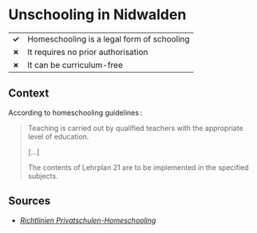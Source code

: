 # Unschooling in Nidwalden
| | |
|-|-|
| __✓__ | Homeschooling is a legal form of schooling |
| __✗__ | It requires no prior authorisation |
| __✗__ | It can be curriculum-free |

## Context

According to homeschooling guidelines :

> Teaching is carried out by qualified teachers with the appropriate level of education.
> 
> […]
> 
> The contents of Lehrplan 21 are to be implemented in the specified subjects.

## Sources

* [_Richtlinien Privatschulen-Homeschooling_](https://www.nw.ch/_docn/318830/2023_Richtlinien_Privatschulen-Homeschooling_Kanton_Nidwalden.pdf)
